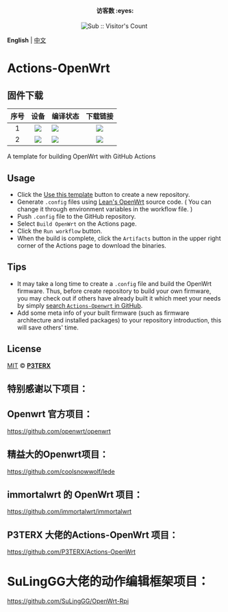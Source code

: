 <h4 align="center">访客数 :eyes:</h4>

<p align="center">
<img  src="https://profile-counter.glitch.me/wwz09_Actions-Openwrt-test/count.svg" alt="Sub :: Visitor's Count" />
 <img width=0 height=0 src="https://profile-counter.glitch.me/wwz09/count.svg" alt="wwz09:: Visitor's Count" />
</p>


**English** | [中文](https://p3terx.com/archives/build-openwrt-with-github-actions.html)

# Actions-OpenWrt

      
          
## 固件下载
| 序号 | 设备 | 编译状态 | 下载链接 |
| :----: | :----: | :---- | :----: |
| 1 | [![](https://img.shields.io/badge/OpenWrt-CM520-blue?style=flat-square)](https://github.com/wwz09/Actions-Openwrt-test/blob/master/.github/workflows/build-openwrt-CM520.yml) | [![](https://img.shields.io/github.com/wwz09/Actions-Openwrt-test/blob/master/.github/workflows/build-openwrt-CM520.yml?branch=main&label=CM520&logo=openwrt&style=flat-square)](https://github.com/wwz09/Actions-Openwrt-test/blob/master/.github/workflows/build-openwrt-CM520.yml) | [![](https://shields.io/badge/-下载固件-informational?style=flat-square)](https://github.com/wwz09/Actions-Openwrt-test/releases) |
| 2 | [![](https://img.shields.io/badge/OpenWrt-GDOCK-KYT-blue?style=flat-square)](https://github.com/wwz09/Actions-Openwrt-test/blob/master/.github/workflows/build-openwrt-GDOCK-KYT.yml) | [![](https://img.shields.io/github.com/wwz09/Actions-Openwrt-test/blob/master/.github/workflows/GDOCK-KYT.yml?branch=main&label=GDOCK－KYT&logo=openwrt&style=flat-square)](https://github.com/wwz09/Actions-Openwrt-test/blob/master/.github/workflows/GDOCK-KYT.yml) | [![](https://shields.io/badge/-下载固件-informational?style=flat-square)](https://github.com/wwz09/Actions-Openwrt-test/releases) |

A template for building OpenWrt with GitHub Actions

## Usage

- Click the [Use this template](https://github.com/P3TERX/Actions-OpenWrt/generate) button to create a new repository.
- Generate `.config` files using [Lean's OpenWrt](https://github.com/coolsnowwolf/lede) source code. ( You can change it through environment variables in the workflow file. )
- Push `.config` file to the GitHub repository.
- Select `Build OpenWrt` on the Actions page.
- Click the `Run workflow` button.
- When the build is complete, click the `Artifacts` button in the upper right corner of the Actions page to download the binaries.

## Tips

- It may take a long time to create a `.config` file and build the OpenWrt firmware. Thus, before create repository to build your own firmware, you may check out if others have already built it which meet your needs by simply [search `Actions-Openwrt` in GitHub](https://github.com/search?q=Actions-openwrt).
- Add some meta info of your built firmware (such as firmware architecture and installed packages) to your repository introduction, this will save others' time.

## License

[MIT](https://github.com/P3TERX/Actions-OpenWrt/blob/main/LICENSE) © [**P3TERX**](https://p3terx.com)

## 特别感谢以下项目：

## Openwrt 官方项目：

https://github.com/openwrt/openwrt

## 精益大的Openwrt项目：

https://github.com/coolsnowwolf/lede

## immortalwrt 的 OpenWrt 项目：

https://github.com/immortalwrt/immortalwrt

## P3TERX 大佬的Actions-OpenWrt 项目：

https://github.com/P3TERX/Actions-OpenWrt

# SuLingGG大佬的动作编辑框架项目：

https://github.com/SuLingGG/OpenWrt-Rpi
